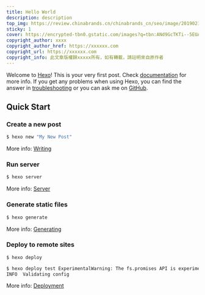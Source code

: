 ```yaml
---
title: Hello World
description: description
top_img: https://review.chinabrands.cn/chinabrands_cn/seo/image/20190218/%E8%B0%B7%E6%AD%8C%20-%20%E5%9B%BE%E7%89%87%E6%90%9C%E7%B4%A2%E5%BC%95%E6%93%8E.jpg
sticky: 1
cover: https://encrypted-tbn0.gstatic.com/images?q=tbn:ANd9GcTKTi--5EUAQfmIxTNqRX_JR-qYBQIwHDrcMQ&usqp=CAU
copyright_author: xxxx
copyright_author_href: https://xxxxxx.com
copyright_url: https://xxxxxx.com
copyright_info: 此文章版權歸xxxxx所有，如有轉載，請註明來自原作者
---
```

Welcome to [Hexo](https://hexo.io/)! This is your very first post. Check [documentation](https://hexo.io/docs/) for more info. If you get any problems when using Hexo, you can find the answer in [troubleshooting](https://hexo.io/docs/troubleshooting.html) or you can ask me on [GitHub](https://github.com/hexojs/hexo/issues).

## Quick Start

### Create a new post

``` bash
$ hexo new "My New Post"
```

More info: [Writing](https://hexo.io/docs/writing.html)

### Run server

``` bash
$ hexo server
```

More info: [Server](https://hexo.io/docs/server.html)

### Generate static files

``` bash
$ hexo generate
```

More info: [Generating](https://hexo.io/docs/generating.html)

### Deploy to remote sites

``` bash
$ hexo deploy
```

``` bash
$ hexo deploy test ExperimentalWarning: The fs.promises API is experimental 
INFO  Validating config
```

More info: [Deployment](https://hexo.io/docs/one-command-deployment.html)
